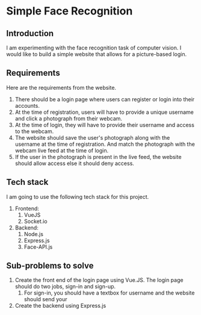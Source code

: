 # Simple Face Recognition

## Introduction

I am experimenting with the face recognition task of computer vision. I would like to build a simple website that allows for a picture-based login. 

## Requirements

Here are the requirements from the website.
1. There should be a login page where users can register or login into their accounts.
2. At the time of registration, users will have to provide a unique username and click a photograph from their webcam.
3. At the time of login, they will have to provide their username and access to the webcam. 
4. The website should save the user's photograph along with the username at the time of registration. And match the photograph with the webcam live feed at the time of login.
5. If the user in the photograph is present in the live feed, the website should allow access else it should deny access.

## Tech stack

I am going to use the following tech stack for this project.
1. Frontend:
   1. VueJS
   2. Socket.io
2. Backend:
   1. Node.js
   2. Express.js
   3. Face-API.js

## Sub-problems to solve

1. Create the front end of the login page using Vue.JS. The login page should do two jobs, sign-in and sign-up.
   1. For sign-in, you should have a textbox for username and the website should send your 
2. Create the backend using Express.js